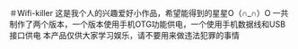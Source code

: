 ＃Wifi-killer
这是我个人的兴趣爱好小作品，希望能得到的星星O（∩_∩）O
一共制作了两个版本，一个版本使用手机OTG功能供电，一个使用手机数据线和USB接口供电
本产品仅供大家学习娱乐，请不要用来做违法犯罪的事情
